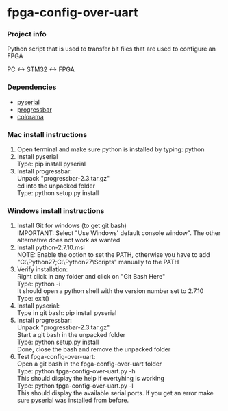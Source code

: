# fpga-config-over-uart

### Project info
Python script that is used to transfer bit files that are used to configure an FPGA

PC <-> STM32 <-> FPGA

### Dependencies
- [pyserial](https://pypi.python.org/pypi/pyserial)
- [progressbar](https://pypi.python.org/pypi/progressbar)
- [colorama](https://pypi.python.org/pypi/colorama)

### Mac install instructions
1. Open terminal and make sure python is installed by typing: python
2. Install pyserial  
  Type: pip install pyserial
3. Install progressbar:  
  Unpack "progressbar-2.3.tar.gz"  
  cd into the unpacked folder  
  Type: python setup.py install

### Windows install instructions
1. Install Git for windows (to get git bash)  
  IMPORTANT: Select "Use Windows' default console window". The other alternative does not work as wanted
2. Install python-2.7.10.msi  
  NOTE: Enable the option to set the PATH, otherwise you have to add "C:\Python27\;C:\Python27\Scripts\" manually to the PATH
3. Verify installation:  
  Right click in any folder and click on "Git Bash Here"  
  Type: python -i  
  It should open a python shell with the version number set to 2.7.10  
  Type: exit()  
4. Install pyserial:  
  Type in git bash: pip install pyserial  
5. Install progressbar:  
  Unpack "progressbar-2.3.tar.gz"  
  Start a git bash in the unpacked folder  
  Type: python setup.py install  
  Done, close the bash and remove the unpacked folder  
5. Test fpga-config-over-uart:  
  Open a git bash in the fpga-config-over-uart folder  
  Type: python fpga-config-over-uart.py -h  
    This should display the help if evertyhing is working  
  Type: python fpga-config-over-uart.py -l  
    This should display the available serial ports. If you get an error make sure pyserial was installed from before.  

